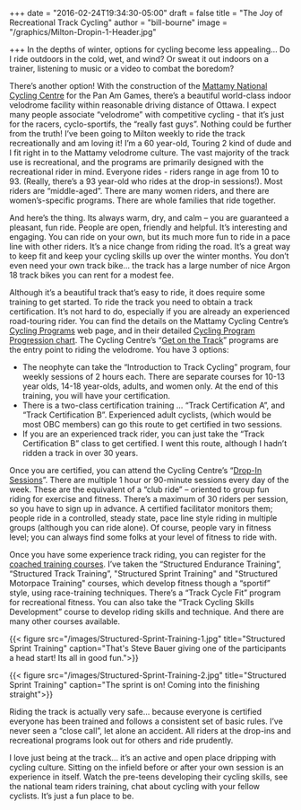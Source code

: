 +++
date = "2016-02-24T19:34:30-05:00"
draft = false
title = "The Joy of Recreational Track Cycling"
author = "bill-bourne"
image = "/graphics/Milton-Dropin-1-Header.jpg"

+++
In the depths of winter, options for cycling become less appealing… Do I ride outdoors in the cold, wet, and wind? Or sweat it out indoors on a trainer, listening to music or a video to combat the boredom?

There’s another option! With the construction of the [Mattamy National Cycling Centre](http://www.mattamynationalcyclingcentre.ca/en/index.asp)  for the Pan Am Games, there’s a beautiful world-class indoor velodrome facility within reasonable driving distance of Ottawa. I expect many people associate “velodrome” with competitive cycling - that it’s just for the racers, cyclo-sportifs, the “really fast guys”. Nothing could be further from the truth! 
I’ve been going to Milton weekly to ride the track recreationally and am loving it! I’m a 60 year-old, Touring 2 kind of dude and I fit right in to the Mattamy velodrome culture. The vast majority of the track use is recreational, and the programs are primarily designed with the recreational rider in mind.  Everyone rides - riders range in age from 10 to 93. (Really, there’s a 93 year-old who rides at the drop-in sessions!). Most riders are “middle-aged”. There are many women riders, and there are women’s-specific programs. There are whole families that ride together.

And here’s the thing. Its always warm, dry, and calm – you are guaranteed a pleasant, fun ride. People are open, friendly and helpful. It’s interesting and engaging. You can ride on your own, but its much more fun to ride in a pace line with other riders. It’s a nice change from riding the road. It’s a great way to keep fit and keep your cycling skills up over the winter months. You don’t even need your own track bike… the track has a large number of nice Argon 18 track bikes you can rent for a modest fee.

Although it’s a beautiful track that’s easy to ride, it does require some training to get started. To ride the track you need to obtain a track certification. It’s not hard to do, especially if you are already an experienced road-touring rider. You can find the details on the Mattamy Cycling Centre’s [Cycling Programs](http://www.mattamynationalcyclingcentre.ca/en/participate/Registered-Cycling-Programs.asp) web page, and in their detailed [Cycling Program Progression chart](http://www.mattamynationalcyclingcentre.ca/en/the-centre/resources/Cycling-Program-Progression.pdf). The Cycling Centre’s “[Get on the Track](http://www.mattamynationalcyclingcentre.ca/en/participate/Get-on-the-Track.asp)” programs are the entry point to riding the velodrome. You have 3 options:

* The neophyte can take the “Introduction to Track Cycling” program, four weekly sessions of 2 hours each. There are separate courses for 10-13 year olds, 14-18 year-olds, adults, and women only. At the end of this training, you will have your certification.
* There is a two-class certification training … “Track Certification A”, and “Track Certification B”. Experienced adult cyclists, (which would be most OBC members) can go this route to get certified in two sessions.
* If you are an experienced track rider, you can just take the “Track Certification B” class to get certified. I went this route, although I hadn’t ridden a track in over 30 years. 

Once you are certified, you can attend the Cycling Centre’s “[Drop-In Sessions](http://www.mattamynationalcyclingcentre.ca/en/participate/drop-in-cycling.asp)”. There are multiple 1 hour or 90-minute sessions every day of the week. These are the equivalent of a “club ride” – oriented to group fun riding for exercise and fitness. There’s a maximum of 30 riders per session, so you have to sign up in advance.  A certified facilitator monitors them; people ride in a controlled, steady state, pace line style riding in multiple groups (although you can ride alone). Of course, people vary in fitness level; you can always find some folks at your level of fitness to ride with. 

Once you have some experience track riding, you can register for the [coached training courses](http://www.mattamynationalcyclingcentre.ca/en/participate/Ride-the-Track.asp). I’ve taken the “Structured Endurance Training”, “Structured Track Training”, "Structured Sprint Training" and "Structured Motorpace Training" courses, which develop fitness though a “sportif” style, using race-training techniques. There’s a “Track Cycle Fit” program for recreational fitness. You can also take the “Track Cycling Skills Development” course to develop riding skills and technique. And there are many other courses available.

{{< figure src="/images/Structured-Sprint-Training-1.jpg" title="Structured Sprint Training" caption="That's Steve Bauer giving one of the participants a head start! Its all in good fun.">}}

{{< figure src="/images/Structured-Sprint-Training-2.jpg" title="Structured Sprint Training" caption="The sprint is on! Coming into the finishing straight">}}

Riding the track is actually very safe… because everyone is certified everyone has been trained and follows a consistent set of basic rules. I’ve never seen a “close call”, let alone an accident. All riders at the drop-ins and recreational programs look out for others and ride prudently.

I love just being at the track… it’s an active and open place dripping with cycling culture. Sitting on the infield before or after your own session is an experience in itself. Watch the pre-teens developing their cycling skills, see the national team riders training, chat about cycling with your fellow cyclists. It’s just a fun place to be.

